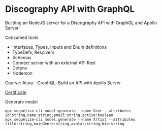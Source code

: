 # Discography API with GraphQL

Building an NodeJS server for a Discography API with GraphQL and Apollo Server

Consumed tools
- Interfaces, Types, Inputs and Enum definitions
- TypeDefs, Resolvers
- Schemas
- Connect server with an external API Rest
- Dotenv
- Nodemon

Course: Alura - GraphQL: Build an API with Apollo Server

[Certificate](https://cursos.alura.com.br/user/bruno-andrade18/course/graphql-construindo-api-apollo-server/certificate)

Generate model

	npx sequelize-cli model:generate --name User --attributes id:string,name:string,email:string,active:boolean
	npx sequelize-cli model:generate --name Artist --attributes title:string,mainGenre:string,avatar:string,bio:string
